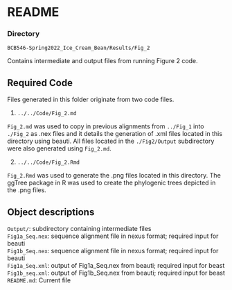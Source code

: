 # README

### Directory
`BCB546-Spring2022_Ice_Cream_Bean/Results/Fig_2`  

Contains intermediate and output files from running Figure 2 code.
## Required Code
Files generated in this folder originate from two code files.

1. `../../Code/Fig_2.md`

`Fig_2.md` was used to copy in previous alignments from `../Fig_1` into `./Fig_2` as .nex files and it details the generation of .xml files located in this directory using beauti. All files located in the `./Fig2/Output` subdirectory were also generated using `Fig_2.md`.

2. `../../Code/Fig_2.Rmd`

`Fig_2.Rmd` was used to generate the .png files located in this directory. The ggTree package in R was used to create the phylogenic trees depicted in the .png files.

## Object descriptions

`Output/`: subdirectory containing intermediate files  
`Fig1a_Seq.nex`: sequence alignment file in nexus format; required input for beauti  
`Fig1b_Seq.nex`: sequence alignment file in nexus format; required input for beauti  
`Fig1a_Seq.xml`: output of Fig1a_Seq.nex from beauti; required input for beast  
`Fig1b_seq.xml`: output of Fig1b_Seq.nex from beauti; required input for beast  
`README.md`: Current file
